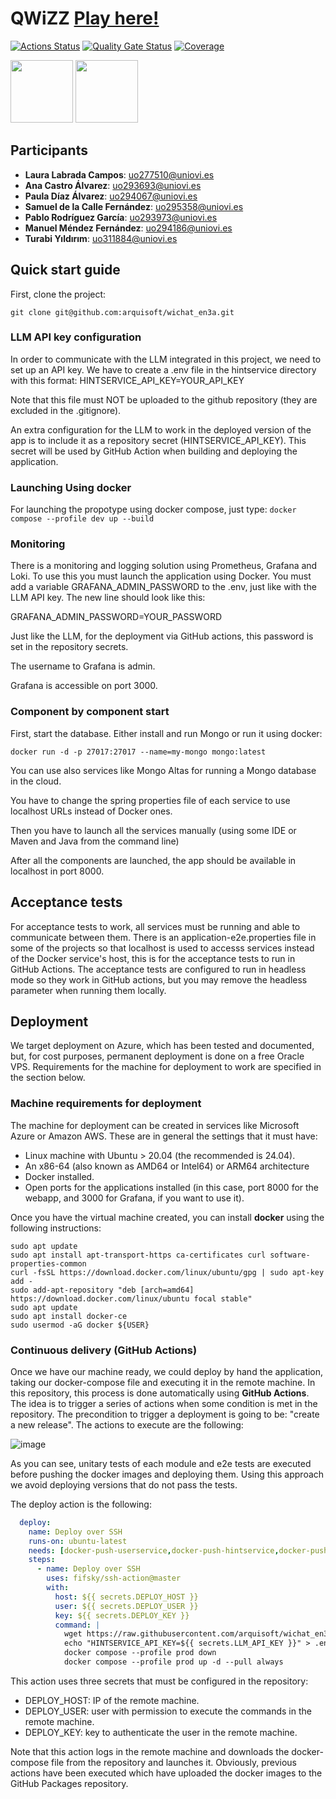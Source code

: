 # QWiZZ [Play here!](https://wichat.pablordgz.es)

[![Actions Status](https://github.com/arquisoft/wichat_en3a/workflows/CI%20for%20wichat_en3a/badge.svg)](https://github.com/arquisoft/wichat_en3a/actions)
[![Quality Gate Status](https://sonarcloud.io/api/project_badges/measure?project=Arquisoft_wichat_en3a&metric=alert_status)](https://sonarcloud.io/summary/new_code?id=Arquisoft_wichat_en3a)
[![Coverage](https://sonarcloud.io/api/project_badges/measure?project=Arquisoft_wichat_en3a&metric=coverage)](https://sonarcloud.io/summary/new_code?id=Arquisoft_wichat_en3a)

 

 

<p float="left">
 

<img src="https://img.icons8.com/color/512/spring-logo.png" height="100">
 

<img src="https://cdn-icons-png.flaticon.com/512/226/226777.png" height="100">
 

</p>

## Participants
- **Laura Labrada Campos**: uo277510@uniovi.es
- **Ana Castro Álvarez**: uo293693@uniovi.es
- **Paula Díaz Álvarez**: uo294067@uniovi.es
- **Samuel de la Calle Fernández**: uo295358@uniovi.es
- **Pablo Rodríguez García**: uo293973@uniovi.es
- **Manuel Méndez Fernández**: uo294186@uniovi.es
- **Turabi Yıldırım**: uo311884@uniovi.es

## Quick start guide

First, clone the project:

```git clone git@github.com:arquisoft/wichat_en3a.git```

### LLM API key configuration

In order to communicate with the LLM integrated in this project, we need to set up an API key.
We have to create a .env file in the hintservice directory with this format:
HINTSERVICE_API_KEY=YOUR_API_KEY

Note that this file must NOT be uploaded to the github repository (they are excluded in the .gitignore).

An extra configuration for the LLM to work in the deployed version of the app is to include it as a repository secret (HINTSERVICE_API_KEY). This secret will be used by GitHub Action when building and deploying the application.

### Launching Using docker
For launching the propotype using docker compose, just type:
```docker compose --profile dev up --build```

### Monitoring
There is a monitoring and logging solution using Prometheus, Grafana and Loki. To use this you must launch the application using Docker. You must add a variable GRAFANA_ADMIN_PASSWORD to the .env, just like with the LLM API key. The new line should look like this:

GRAFANA_ADMIN_PASSWORD=YOUR_PASSWORD

Just like the LLM, for the deployment via GitHub actions, this password is set in the repository secrets.

The username to Grafana is admin.

Grafana is accessible on port 3000.

### Component by component start
First, start the database. Either install and run Mongo or run it using docker:

```docker run -d -p 27017:27017 --name=my-mongo mongo:latest```

You can use also services like Mongo Altas for running a Mongo database in the cloud.

You have to change the spring properties file of each service to use localhost URLs instead of Docker ones.

Then you have to launch all the services manually (using some IDE or Maven and Java from the command line)

After all the components are launched, the app should be available in localhost in port 8000.

## Acceptance tests
For acceptance tests to work, all services must be running and able to communicate between them. There is an application-e2e.properties file in some of the projects so that localhost is used to accesss services instead of the Docker service's host, this is for the acceptance tests to run in GitHub Actions. The acceptance tests are configured to run in headless mode so they work in GitHub actions, but you may remove the headless parameter when running them locally.

## Deployment
We target deployment on Azure, which has been tested and documented, but, for cost purposes, permanent deployment is done on a free Oracle VPS. Requirements for the machine for deployment to work are specified in the section below.

### Machine requirements for deployment
The machine for deployment can be created in services like Microsoft Azure or Amazon AWS. These are in general the settings that it must have:

- Linux machine with Ubuntu > 20.04 (the recommended is 24.04).
- An x86-64 (also known as AMD64 or Intel64) or ARM64 architecture
- Docker installed.
- Open ports for the applications installed (in this case, port 8000 for the webapp, and 3000 for Grafana, if you want to use it).

Once you have the virtual machine created, you can install **docker** using the following instructions:

```ssh
sudo apt update
sudo apt install apt-transport-https ca-certificates curl software-properties-common
curl -fsSL https://download.docker.com/linux/ubuntu/gpg | sudo apt-key add -
sudo add-apt-repository "deb [arch=amd64] https://download.docker.com/linux/ubuntu focal stable"
sudo apt update
sudo apt install docker-ce
sudo usermod -aG docker ${USER}
```

### Continuous delivery (GitHub Actions)
Once we have our machine ready, we could deploy by hand the application, taking our docker-compose file and executing it in the remote machine. In this repository, this process is done automatically using **GitHub Actions**. The idea is to trigger a series of actions when some condition is met in the repository. The precondition to trigger a deployment is going to be: "create a new release". The actions to execute are the following:

![image](https://github.com/user-attachments/assets/96d80f32-8f29-4ee1-82a9-288b6cf97b99)



As you can see, unitary tests of each module and e2e tests are executed before pushing the docker images and deploying them. Using this approach we avoid deploying versions that do not pass the tests.

The deploy action is the following:

```yml
  deploy:
    name: Deploy over SSH
    runs-on: ubuntu-latest
    needs: [docker-push-userservice,docker-push-hintservice,docker-push-wikidataservice,docker-push-webapp]
    steps:
      - name: Deploy over SSH
        uses: fifsky/ssh-action@master
        with:
          host: ${{ secrets.DEPLOY_HOST }}
          user: ${{ secrets.DEPLOY_USER }}
          key: ${{ secrets.DEPLOY_KEY }}
          command: |
            wget https://raw.githubusercontent.com/arquisoft/wichat_en3a/master/docker-compose.yml -O docker-compose.yml
            echo "HINTSERVICE_API_KEY=${{ secrets.LLM_API_KEY }}" > .env
            docker compose --profile prod down
            docker compose --profile prod up -d --pull always
```

This action uses three secrets that must be configured in the repository:
- DEPLOY_HOST: IP of the remote machine.
- DEPLOY_USER: user with permission to execute the commands in the remote machine.
- DEPLOY_KEY: key to authenticate the user in the remote machine.

Note that this action logs in the remote machine and downloads the docker-compose file from the repository and launches it. Obviously, previous actions have been executed which have uploaded the docker images to the GitHub Packages repository.
